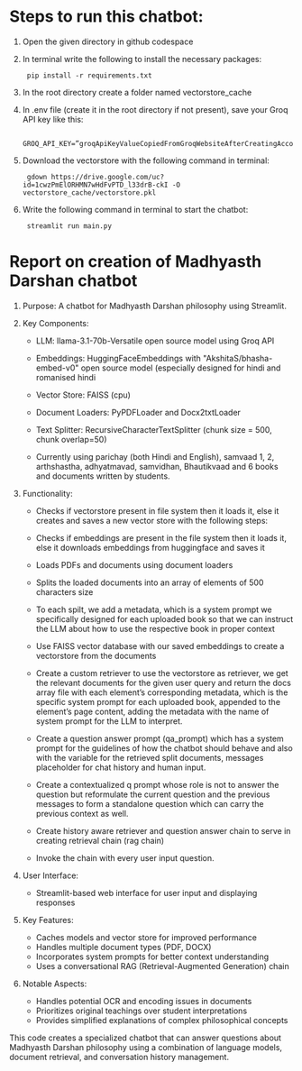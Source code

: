 # Steps to run this chatbot:
1. Open the given directory in github codespace
2. In terminal write the following to install the necessary packages:
 
        pip install -r requirements.txt
3. In the root directory create a folder named vectorstore_cache
4. In .env file (create it in the root directory if not present), save your Groq API key like this:
   
        GROQ_API_KEY=”groqApiKeyValueCopiedFromGroqWebsiteAfterCreatingAccount”
5. Download the vectorstore with the following command in terminal:
 
        gdown https://drive.google.com/uc?id=1cwzPmElORHMN7wHdFvPTD_l33drB-ckI -O vectorstore_cache/vectorstore.pkl
6. Write the following command in terminal to start the chatbot:
 
        streamlit run main.py


# Report on creation of Madhyasth Darshan chatbot

1. Purpose: A chatbot for Madhyasth Darshan philosophy using Streamlit.

2. Key Components:

   - LLM: llama-3.1-70b-Versatile open source model using Groq API
   
   - Embeddings: HuggingFaceEmbeddings with "AkshitaS/bhasha-embed-v0" open source model (especially designed for hindi and romanised hindi
   
   - Vector Store: FAISS (cpu)
   
   - Document Loaders: PyPDFLoader and Docx2txtLoader
   
   - Text Splitter: RecursiveCharacterTextSplitter (chunk size = 500, chunk overlap=50)
   
   - Currently using parichay (both Hindi and English), samvaad 1, 2, arthshastha, adhyatmavad, samvidhan, Bhautikvaad and 6 books and documents written by students.

3. Functionality:
   
   - Checks if vectorstore present in file system then it loads it, else it creates and saves a new vector store with the following steps:
    
   - Checks if embeddings are present in the file system then it loads it, else  it downloads embeddings from huggingface and saves it
    
   - Loads PDFs and documents using document loaders
    
   - Splits the loaded documents into an array of elements of 500 characters size
    
   - To each spilt, we add a metadata, which is a system prompt we specifically designed for each uploaded book so that we can instruct the LLM about how to use the respective book in proper context
    
   - Use FAISS vector database with our saved embeddings to create a vectorstore from the documents
    
   - Create a custom retriever to use the vectorstore as retriever, we get the relevant documents for the given user query and return the docs array file with each element’s corresponding metadata, which is the specific system prompt for each uploaded book, appended to the element’s page content, adding the metadata with the name of system prompt for the LLM to interpret.
    
   - Create a question answer prompt (qa_prompt) which has a system prompt for the guidelines of how the chatbot should behave and also with the <context> variable for the retrieved split documents, messages placeholder for chat history and human input.
    
   - Create a contextualized q prompt whose role is not to answer the question but reformulate the current question and the previous messages to form a standalone question which can carry the previous context as well.
    
   - Create history aware retriever and question answer chain to serve in creating retrieval chain (rag chain)
    
   - Invoke the chain with every user input question.
 
4. User Interface:
   - Streamlit-based web interface for user input and displaying responses

5. Key Features:
   - Caches models and vector store for improved performance
   - Handles multiple document types (PDF, DOCX)
   - Incorporates system prompts for better context understanding
   - Uses a conversational RAG (Retrieval-Augmented Generation) chain

6. Notable Aspects:
   - Handles potential OCR and encoding issues in documents
   - Prioritizes original teachings over student interpretations
   - Provides simplified explanations of complex philosophical concepts

This code creates a specialized chatbot that can answer questions about Madhyasth Darshan philosophy using a combination of language models, document retrieval, and conversation history management.


